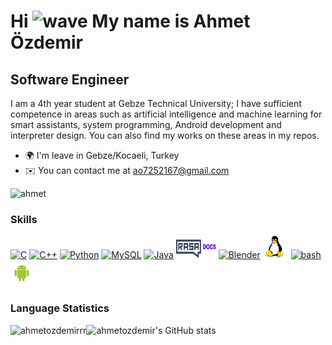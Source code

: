 Hi ![wave](https://user-images.githubusercontent.com/18350557/176309783-0785949b-9127-417c-8b55-ab5a4333674e.gif) My name is Ahmet Özdemir
==================================================================================================================================

Software Engineer
-----------------

I am a 4th year student at Gebze Technical University; I have sufficient competence in areas such as artificial intelligence and machine learning for smart assistants, system programming, Android development and interpreter design. You can also find my works on these areas in my repos.

* 🌍  I'm leave in Gebze/Kocaeli, Turkey
* ✉️  You can contact me at [ao7252167@gmail.com](mailto:ao7252167@gmail.com)

<p align="left"> <img src="https://komarev.com/ghpvc/?username=ahmetozdemirrr&label=Profile%20views&color=0e75b6&style=flat" alt="ahmet" /> </p>

### Skills

<p align="left">
<a href="https://docs.microsoft.com/en-us/cpp/?view=msvc-170" target="_blank" rel="noreferrer"><img src="https://raw.githubusercontent.com/danielcranney/readme-generator/main/public/icons/skills/c-colored.svg" width="36" height="36" alt="C" /></a>
<a href="https://docs.microsoft.com/en-us/cpp/?view=msvc-170" target="_blank" rel="noreferrer"><img src="https://raw.githubusercontent.com/danielcranney/readme-generator/main/public/icons/skills/cplusplus-colored.svg" width="36" height="36" alt="C++" /></a>
<a href="https://www.python.org/" target="_blank" rel="noreferrer"><img src="https://raw.githubusercontent.com/danielcranney/readme-generator/main/public/icons/skills/python-colored.svg" width="36" height="36" alt="Python" /></a>
<a href="https://www.mysql.com/" target="_blank" rel="noreferrer"><img src="https://raw.githubusercontent.com/danielcranney/readme-generator/main/public/icons/skills/mysql-colored.svg" width="36" height="36" alt="MySQL" /></a>
<a href="https://www.java.com/" target="_blank" rel="noreferrer"><img src="https://raw.githubusercontent.com/danielcranney/readme-generator/main/public/icons/skills/java-colored.svg" width="36" height="36" alt="Java" /></a>
<a href="https://rasa.com" target="_blank" rel="noreferrer"><img src="https://github.com/ahmetozdemirrr/ahmetozdemirrr/blob/main/RASA.svg" width="64" height="36" alt="RASA" /></a>
<a href="https://www.blender.org/" target="_blank" rel="noreferrer"><img src="https://raw.githubusercontent.com/danielcranney/readme-generator/main/public/icons/skills/blender-colored.svg" width="36" height="36" alt="Blender" /></a>
<a href="https://www.linux.org/" target="_blank" rel="noreferrer"><img src="https://raw.githubusercontent.com/devicons/devicon/master/icons/linux/linux-original.svg" alt="linux" width="36" height="36" alt="Linux" /></a>
<a href="https://www.gnu.org/software/bash/" target="_blank" rel="noreferrer"><img src="https://www.vectorlogo.zone/logos/gnu_bash/gnu_bash-icon.svg" alt="bash" width="40" height="40" style="background-color: white; padding: 5px; border-radius: 5px;"/></a>
<a href="https://developer.android.com" target="_blank" rel="noreferrer"> <img src="https://raw.githubusercontent.com/devicons/devicon/master/icons/android/android-original-wordmark.svg" alt="android" width="36" height="36"/></a>
</p>

### Language Statistics

<p>
<img align="left" src="https://github-readme-stats.vercel.app/api/top-langs?username=ahmetozdemirrr&show_icons=true&locale=en&layout=compact&cache_seconds=10&langs_count=8&hide=HTML" alt="ahmetozdemirrr" />
<img align="left" src="https://github-readme-stats.vercel.app/api?username=ahmetozdemirrr&show_icons=true&hide=&count_private=true&title_color=3382ed&text_color=22c55e&icon_color=facc15&bg_color=1c1917&hide_border=true&show_icons=true&cache_seconds=1800" alt="ahmetozdemir's GitHub stats" />
</p>

<p>&nbsp;</p>
